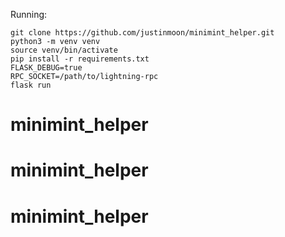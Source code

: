 
Running:

```
git clone https://github.com/justinmoon/minimint_helper.git
python3 -m venv venv
source venv/bin/activate
pip install -r requirements.txt
FLASK_DEBUG=true
RPC_SOCKET=/path/to/lightning-rpc
flask run
```
# minimint_helper
# minimint_helper
# minimint_helper
